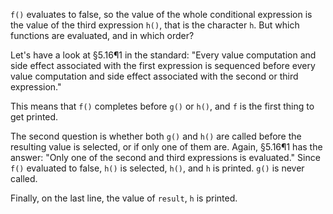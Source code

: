 `f()` evaluates to false, so the value of the whole conditional expression is the value of the third expression `h()`, that is the character `h`. But which functions are evaluated, and in which order?

Let's have a look at §5.16¶1 in the standard:
"Every value computation and side effect associated with the first expression is sequenced before every value computation and side effect associated with the second or third expression."

This means that `f()` completes before `g()` or `h()`, and `f` is the first thing to get printed.

The second question is whether both `g()` and `h()` are called before the resulting value is selected, or if only one of them are. Again, §5.16¶1 has the answer:
"Only one of the second and third expressions is evaluated."
Since `f()` evaluated to false, `h()` is selected, `h()`, and `h` is printed. `g()` is never called.

Finally, on the last line, the value of `result`, `h` is printed.